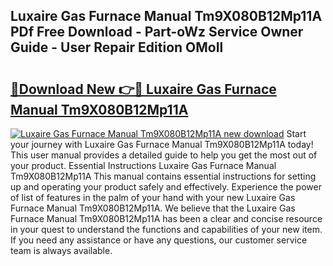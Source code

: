 ## Luxaire Gas Furnace Manual Tm9X080B12Mp11A PDf Free Download - Part-oWz Service Owner Guide - User Repair Edition OMoIl

# <h2><a href="http://bc67301.oget.top/?id=Luxaire+Gas+Furnace+Manual+Tm9X080B12Mp11A">🔗Download New 👉🔴 Luxaire Gas Furnace Manual Tm9X080B12Mp11A</a></h2>

[![Luxaire Gas Furnace Manual Tm9X080B12Mp11A new download](https://i.imgur.com/5g1atiW.png)](http://bc67301.oget.top/?id=Luxaire+Gas+Furnace+Manual+Tm9X080B12Mp11A)
Start your journey with Luxaire Gas Furnace Manual Tm9X080B12Mp11A today! This user manual provides a detailed guide to help you get the most out of your product. Essential Instructions Luxaire Gas Furnace Manual Tm9X080B12Mp11A This manual contains essential instructions for setting up and operating your product safely and effectively. Experience the power of list of features in the palm of your hand with your new Luxaire Gas Furnace Manual Tm9X080B12Mp11A. We believe that the Luxaire Gas Furnace Manual Tm9X080B12Mp11A has been a clear and concise resource in your quest to understand the functions and capabilities of your new item. If you need any assistance or have any questions, our customer service team is always available.
